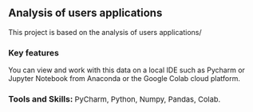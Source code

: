 ## Analysis of users applications

This project is based on the analysis of users applications/

### Key features

You can view and work with this data on a local IDE such as Pycharm or Jupyter Notebook from Anaconda or the Google Colab cloud platform.

### Tools and Skills: <span style="font-weight: lighter; font-size: 0.9em;">PyCharm, Python, Numpy, Pandas, Colab.</span>